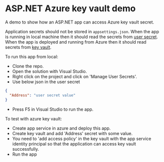 # ASP.NET Azure key vault demo

A demo to show how an ASP.NET app can access Azure key vault secret.

Application secrets should not be stored in `appsettings.json`. When the app is
running in local machine then it should read the secrets from 
[user secret](https://docs.microsoft.com/en-us/aspnet/core/security/app-secrets?view=aspnetcore-5.0&tabs=windows#how-the-secret-manager-tool-works).
When the app is deployed and running from Azure then it should read secrets from 
[key vault](https://azure.microsoft.com/en-gb/services/key-vault/).

To run this app from local:

- Clone the repo.
- Open the solution with Visual Studio.
- Right click on the project and click on 'Manage User Secrets'.
- Use below json in the user secret
```json
{
  "Address": "user secret value"
}
```
- Press F5 in Visual Studio to run the app.

To test with azure key vault:

- Create app service in azure and deploy this app.
- Create key vault and add 'Address' secret with some value.
- You need to 'add access policy' in the key vault with the app service identity 
principal so that the application can access key vault successfully.
- Run the app
